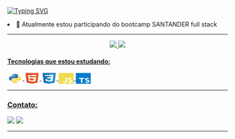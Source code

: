 [![Typing SVG](https://readme-typing-svg.herokuapp.com?font=&size=27&duration=4000&color=008B8B&vCenter=true&width=250&height=40&lines=Hello,%20+World!!!%201++1)](https://git.io/typing-svg)
<!-- <img src="https://media.giphy.com/media/hvRJCLFzcasrR4ia7z/giphy.gif" width="50px" height= "50px"> -->   

<li>🌱 Atualmente estou participando do bootcamp SANTANDER full stack</li>

<hr>
<div align="center">
    <a href="https://www.linkedin.com/in/felipecesargm" target="_blank">
    <img height="180em" src="https://github-readme-stats.vercel.app/api?username=felipecesargm&show_icons=true&theme=dark&include_all_commits=true&count_private=true"/>
    <img height="180em" src="https://github-readme-stats.vercel.app/api/top-langs/?username=felipecesargm&layout=compact&langs_count=7&theme=dark"/>
</div>
<h4>Tecnologias que estou estudando:</h4>
<div class="linguagens" style="display: inline_block">
    <img align="center" alt="Felipe-Python" height="25" width="35" src="https://raw.githubusercontent.com/devicons/devicon/master/icons/python/python-original.svg">
    <img align="center" alt="Felipe-HTML" height="25" width="35" src="https://raw.githubusercontent.com/devicons/devicon/master/icons/html5/html5-original.svg">
    <img align="center" alt="Felipe-CSS" height="25" width="35" src="https://raw.githubusercontent.com/devicons/devicon/master/icons/css3/css3-original.svg">
    <img align="center" alt="Felipe-Js" height="25" width="35" src="https://raw.githubusercontent.com/devicons/devicon/master/icons/javascript/javascript-plain.svg">
    <img align="center" alt="Felipe-Ts" height="25" width="35" src="https://raw.githubusercontent.com/devicons/devicon/master/icons/typescript/typescript-plain.svg">
    <!-- <img align="center" alt="Felipe-React" height="25" width="35" src="https://raw.githubusercontent.com/devicons/devicon/master/icons/react/react-original.svg">
    <img align="center" alt="Felipe-Csharp" height="25" width="35" src="https://raw.githubusercontent.com/devicons/devicon/master/icons/csharp/csharp-original.svg"> -->    
</div>
<hr>
<div class="contato style="display: inline_block">
<h3>Contato:</h3>
    <a href = "mailto:felipecesar1997@gmail.com"><img src="https://img.shields.io/badge/Gmail-D14836?style=for-the-badge&logo=gmail&logoColor=white" target="_blank" height="25"></a>
    <a href="https://www.linkedin.com/in/felipecesargm" target="_blank"><img src="https://img.shields.io/badge/LinkedIn-0077B5?style=for-the-badge&logo=linkedin&logoColor=white" target="_blank" height="25"></a>
</div>
<hr>
  
 
